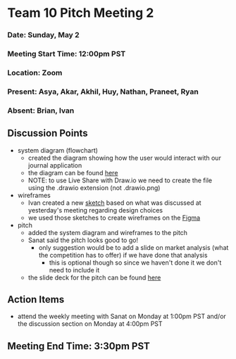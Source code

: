# Team 10 Pitch Meeting 2
### Date: Sunday, May 2
### Meeting Start Time: 12:00pm PST
### Location: Zoom
### Present: Asya, Akar, Akhil, Huy, Nathan, Praneet, Ryan
### Absent: Brian, Ivan
## Discussion Points
- system diagram (flowchart)
  - created the diagram showing how the user would interact with our journal application
  - the diagram can be found [here](/specs/brainstorm/pitch_brainstorming/system-diagram.png)
  - NOTE: to use Live Share with Draw.io we need to create the file using the .drawio extension (not .drawio.png)
- wireframes
  - Ivan created a new [sketch](/specs/brainstorm/BuJo_sketch2.pdf) based on what was discussed at yesterday's meeting regarding design choices
  - we used those sketches to create wireframes on the [Figma](https://www.figma.com/file/5fZTX8TyUDPhQepO9hAvFQ/Bullet-Journal-Wireframe?node-id=0%3A1)
- pitch
  - added the system diagram and wireframes to the pitch
  - Sanat said the pitch looks good to go!
    - only suggestion would be to add a slide on market analysis (what the competition has to offer) if we have done that analysis
      - this is optional though so since we haven't done it we don't need to include it
  - the slide deck for the pitch can be found [here](https://docs.google.com/presentation/d/1ZlLTZaEbX5P9emB8swU_ZOQjWAnjrSddbrWLm0Wtk9w/edit#slide=id.p)
## Action Items
- attend the weekly meeting with Sanat on Monday at 1:00pm PST and/or the discussion section on Monday at 4:00pm PST
## Meeting End Time: 3:30pm PST